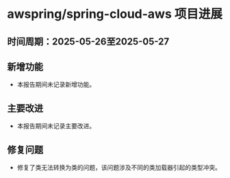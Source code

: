 # awspring/spring-cloud-aws 项目进展

## 时间周期：2025-05-26至2025-05-27

## 新增功能
- 本报告期间未记录新增功能。

## 主要改进
- 本报告期间未记录主要改进。

## 修复问题
- 修复了类<DynamoDBBean>无法转换为<DynamoDBBean>类的问题，该问题涉及不同的类加载器引起的类型冲突。